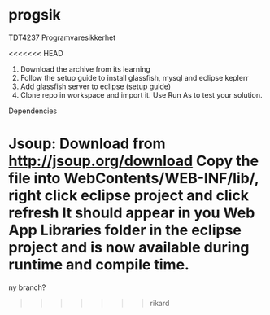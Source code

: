 progsik
=======

TDT4237 Programvaresikkerhet

<<<<<<< HEAD
1. Download the archive from its learning
2. Follow the setup guide to install glassfish, mysql and eclipse keplerr
3. Add glassfish server to eclipse (setup guide)
4. Clone repo in workspace and import it. Use Run As to test your solution.

Dependencies

Jsoup: Download from http://jsoup.org/download
Copy the file into WebContents/WEB-INF/lib/, right click eclipse project and click refresh
It should appear in you Web App Libraries folder in the eclipse project and is now available during runtime and compile time.
=======
ny branch? 
>>>>>>> rikard
